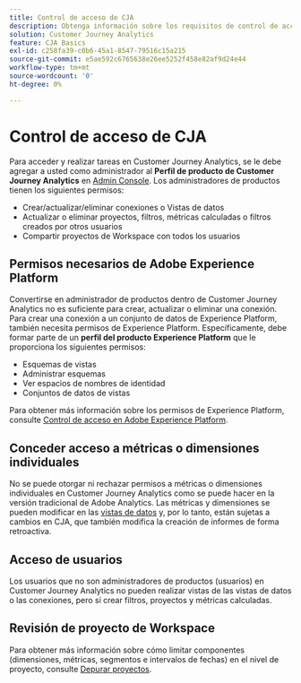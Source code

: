 ```yaml
---
title: Control de acceso de CJA
description: Obtenga información sobre los requisitos de control de acceso para crear conexiones, agregar conjuntos de datos, crear vistas de datos, etc.
solution: Customer Journey Analytics
feature: CJA Basics
exl-id: c258fa39-c0b6-45a1-8547-79516c15a215
source-git-commit: e5ae592c6765638e26ee5252f458e82af9d24e44
workflow-type: tm+mt
source-wordcount: '0'
ht-degree: 0%

---
```


# Control de acceso de CJA

Para acceder y realizar tareas en Customer Journey Analytics, se le debe agregar a usted como administrador al **Perfil de producto de Customer Journey Analytics** en [Admin Console](https://adminconsole.adobe.com/enterprise/). Los administradores de productos tienen los siguientes permisos:

* Crear/actualizar/eliminar conexiones o Vistas de datos
* Actualizar o eliminar proyectos, filtros, métricas calculadas o filtros creados por otros usuarios
* Compartir proyectos de Workspace con todos los usuarios

## Permisos necesarios de Adobe Experience Platform

Convertirse en administrador de productos dentro de Customer Journey Analytics no es suficiente para crear, actualizar o eliminar una conexión. Para crear una conexión a un conjunto de datos de Experience Platform, también necesita permisos de Experience Platform. Específicamente, debe formar parte de un **perfil del producto Experience Platform** que le proporciona los siguientes permisos:

* Esquemas de vistas
* Administrar esquemas
* Ver espacios de nombres de identidad
* Conjuntos de datos de vistas

Para obtener más información sobre los permisos de Experience Platform, consulte [Control de acceso en Adobe Experience Platform](https://experienceleague.adobe.com/docs/experience-platform/access-control/home.html?lang=es).

## Conceder acceso a métricas o dimensiones individuales

No se puede otorgar ni rechazar permisos a métricas o dimensiones individuales en Customer Journey Analytics como se puede hacer en la versión tradicional de Adobe Analytics. Las métricas y dimensiones se pueden modificar en las [vistas de datos](/help/data-views/data-views.md) y, por lo tanto, están sujetas a cambios en CJA, que también modifica la creación de informes de forma retroactiva.

## Acceso de usuarios

Los usuarios que no son administradores de productos (usuarios) en Customer Journey Analytics no pueden realizar vistas de las vistas de datos o las conexiones, pero sí crear filtros, proyectos y métricas calculadas.

## Revisión de proyecto de Workspace

Para obtener más información sobre cómo limitar componentes (dimensiones, métricas, segmentos e intervalos de fechas) en el nivel de proyecto, consulte [Depurar proyectos](/help/analysis-workspace/curate-share/curate.md).




